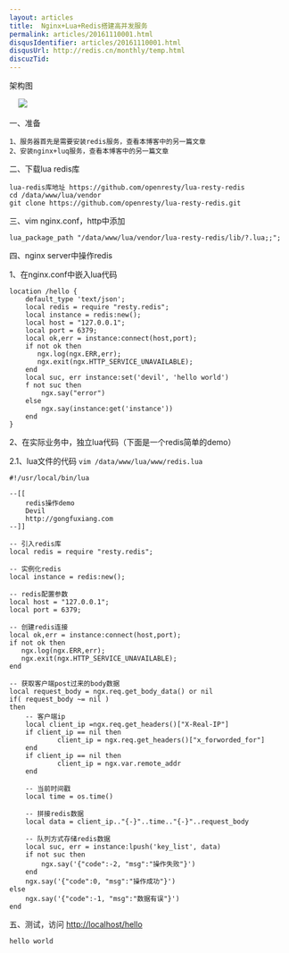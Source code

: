 ```yaml
---
layout: articles
title:  Nginx+Lua+Redis搭建高并发服务
permalink: articles/20161110001.html
disqusIdentifier: articles/20161110001.html
disqusUrl: http://redis.cn/monthly/temp.html
discuzTid: 
---
```



架构图

    ![](http://gongfuxiang.com/content/uploadfile/201610/875a1475675558.png)
	
一、准备

```
1、服务器首先是需要安装redis服务，查看本博客中的另一篇文章
2、安装nginx+luq服务，查看本博客中的另一篇文章
```

二、下载lua redis库

```
lua-redis库地址 https://github.com/openresty/lua-resty-redis
cd /data/www/lua/vendor
git clone https://github.com/openresty/lua-resty-redis.git
```

三、vim nginx.conf，http中添加

```
lua_package_path "/data/www/lua/vendor/lua-resty-redis/lib/?.lua;;";
```

四、nginx server中操作redis

1、在nginx.conf中嵌入lua代码

```
location /hello {
	default_type 'text/json';
	local redis = require "resty.redis";
	local instance = redis:new();
	local host = "127.0.0.1";
	local port = 6379;
	local ok,err = instance:connect(host,port);
	if not ok then
	   ngx.log(ngx.ERR,err);
	   ngx.exit(ngx.HTTP_SERVICE_UNAVAILABLE);
	end
	local suc, err instance:set('devil', 'hello world')
	f not suc then
		ngx.say("error")
	else
		ngx.say(instance:get('instance'))
	end
}
```

2、在实际业务中，独立lua代码（下面是一个redis简单的demo）

2.1、lua文件的代码   `vim /data/www/lua/www/redis.lua`

```
#!/usr/local/bin/lua

--[[
	redis操作demo
	Devil
	http://gongfuxiang.com
--]]

-- 引入redis库
local redis = require "resty.redis";

-- 实例化redis
local instance = redis:new();

-- redis配置参数
local host = "127.0.0.1";
local port = 6379;

-- 创建redis连接
local ok,err = instance:connect(host,port);
if not ok then
   ngx.log(ngx.ERR,err);
   ngx.exit(ngx.HTTP_SERVICE_UNAVAILABLE);
end

-- 获取客户端post过来的body数据
local request_body = ngx.req.get_body_data() or nil
if( request_body ~= nil )
then
	-- 客户端ip
    local client_ip =ngx.req.get_headers()["X-Real-IP"]
    if client_ip == nil then
            client_ip = ngx.req.get_headers()["x_forworded_for"]
    end
    if client_ip == nil then
            client_ip = ngx.var.remote_addr
    end

    -- 当前时间戳
    local time = os.time()

    -- 拼接redis数据
    local data = client_ip.."{-}"..time.."{-}"..request_body

    -- 队列方式存储redis数据
    local suc, err = instance:lpush('key_list', data)
    if not suc then
        ngx.say('{"code":-2, "msg":"操作失败"}')
    end
    ngx.say('{"code":0, "msg":"操作成功"}')
else
    ngx.say('{"code":-1, "msg":"数据有误"}')
end
```

五、测试，访问 [http://localhost/hello](http://localhost/hello)

```
hello world
```

